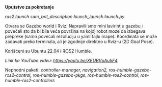 **Uputstvo za pokretanje**

_ros2 launch sam_bot_description launch_launch.launch.py_

Otvara se Gazebo world i Rviz. Napravili smo mini lavirint u gazebu i povećali sto da bi bila veća površina na kojoj robot moze da izbegava prepreke (samo povećali rezoluciju u yaml fajlu mape). 
Koordinata se može zadavati preko terminala, ali je zgodnije direktno u Rviz-u (2D Goal Pose).

Korišćeni su Ubuntu 22.04 i ROS2 Humble.


_Link ka YouTube videu:_ _https://youtu.be/XEUBVuAubF4_

Nephodni paketi:
_controller-manager, 
navigation2, 
ros-humble-gazebo-ros2-control, 
ros-humble-gazebo-pkgs, 
ros-humble-ros2-control, 
ros-humble-ros2-controllers_
